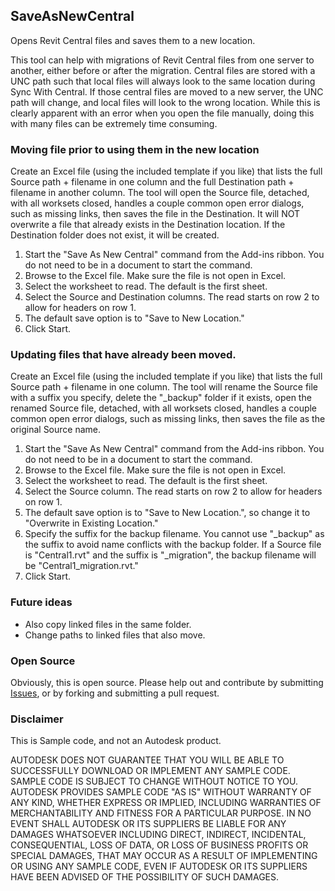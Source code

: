 ## SaveAsNewCentral
Opens Revit Central files and saves them to a new location.

This tool can help with migrations of Revit Central files from one server to another, either before or after the migration.  Central files are stored with a UNC path such that local files will always look to the same location during Sync With Central.  If those central files are moved to a new server, the UNC path will change, and local files will look to the wrong location.  While this is clearly apparent with an error when you open the file manually, doing this with many files can be extremely time consuming.

### Moving file prior to using them in the new location

Create an Excel file (using the included template if you like) that lists the full Source path + filename in one column and the full Destination path + filename in another column.  The tool will open the Source file, detached, with all worksets closed, handles a couple common open error dialogs, such as missing links, then saves the file in the Destination.  It will NOT overwrite a file that already exists in the Destination location.  If the Destination folder does not exist, it will be created.

1.  Start the "Save As New Central" command from the Add-ins ribbon.  You do not need to be in a document to start the command.
2.  Browse to the Excel file.  Make sure the file is not open in Excel.
3.  Select the worksheet to read.  The default is the first sheet.
4.  Select the Source and Destination columns.  The read starts on row 2 to allow for headers on row 1.
5.  The default save option is to "Save to New Location."
6.  Click Start.

### Updating files that have already been moved.

Create an Excel file (using the included template if you like) that lists the full Source path + filename in one column.  The tool will rename the Source file with a suffix you specify, delete the "_backup" folder if it exists, open the renamed Source file, detached, with all worksets closed, handles a couple common open error dialogs, such as missing links, then saves the file as the original Source name.

1.  Start the "Save As New Central" command from the Add-ins ribbon.  You do not need to be in a document to start the command.
2.  Browse to the Excel file.  Make sure the file is not open in Excel.
3.  Select the worksheet to read.  The default is the first sheet.
4.  Select the Source column.  The read starts on row 2 to allow for headers on row 1.
5.  The default save option is to "Save to New Location.", so change it to "Overwrite in Existing Location."
6.  Specify the suffix for the backup filename.  You cannot use "_backup" as the suffix to avoid name conflicts with the backup folder.  If a Source file is "Central1.rvt" and the suffix is "_migration", the backup filename will be "Central1_migration.rvt."
7.  Click Start.

### Future ideas

* Also copy linked files in the same folder.
* Change paths to linked files that also move.

### Open Source

Obviously, this is open source.  Please help out and contribute by submitting [Issues](https://github.com/dannypolkinhorn/SaveAsNewCentral/issues), or by forking and submitting a pull request.

### Disclaimer

This is Sample code, and not an Autodesk product.

AUTODESK DOES NOT GUARANTEE THAT YOU WILL BE ABLE TO SUCCESSFULLY DOWNLOAD OR IMPLEMENT ANY SAMPLE CODE.
SAMPLE CODE IS SUBJECT TO CHANGE WITHOUT NOTICE TO YOU. AUTODESK PROVIDES SAMPLE CODE "AS IS" WITHOUT
WARRANTY OF ANY KIND, WHETHER EXPRESS OR IMPLIED, INCLUDING WARRANTIES OF MERCHANTABILITY AND FITNESS
FOR A PARTICULAR PURPOSE. IN NO EVENT SHALL AUTODESK OR ITS SUPPLIERS BE LIABLE FOR ANY DAMAGES WHATSOEVER
INCLUDING DIRECT, INDIRECT, INCIDENTAL, CONSEQUENTIAL, LOSS OF DATA, OR LOSS OF BUSINESS PROFITS OR
SPECIAL DAMAGES, THAT MAY OCCUR AS A RESULT OF IMPLEMENTING OR USING ANY SAMPLE CODE, EVEN IF AUTODESK
OR ITS SUPPLIERS HAVE BEEN ADVISED OF THE POSSIBILITY OF SUCH DAMAGES. 
